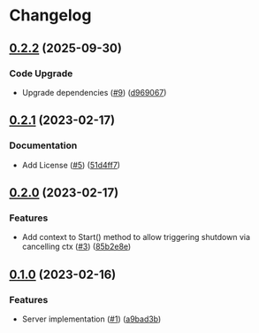 # Changelog

## [0.2.2](https://github.com/jtwatson/server/compare/v0.2.1...v0.2.2) (2025-09-30)


### Code Upgrade

* Upgrade dependencies ([#9](https://github.com/jtwatson/server/issues/9)) ([d969067](https://github.com/jtwatson/server/commit/d96906746b499bdf6ef17b9760d261b81e591cce))

## [0.2.1](https://github.com/jtwatson/server/compare/v0.2.0...v0.2.1) (2023-02-17)


### Documentation

* Add License ([#5](https://github.com/jtwatson/server/issues/5)) ([51d4ff7](https://github.com/jtwatson/server/commit/51d4ff7a16f6283f79d0a5a55fc1a724025f8a7c))

## [0.2.0](https://github.com/jtwatson/server/compare/v0.1.0...v0.2.0) (2023-02-17)


### Features

* Add context to Start() method to allow triggering shutdown via cancelling ctx ([#3](https://github.com/jtwatson/server/issues/3)) ([85b2e8e](https://github.com/jtwatson/server/commit/85b2e8ede7657f467f1f811065280e3495cc54a2))

## [0.1.0](https://github.com/jtwatson/server/compare/v0.0.1...v0.1.0) (2023-02-16)


### Features

* Server implementation ([#1](https://github.com/jtwatson/server/issues/1)) ([a9bad3b](https://github.com/jtwatson/server/commit/a9bad3bea903641f7979af0133d9ed85bba0d546))
